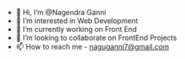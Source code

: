 - 👋 Hi, I’m @Nagendra Ganni
- 👀 I’m interested in Web Development
- 🌱 I’m currently working on Front End
- 💞️ I’m looking to collaborate on FrontEnd Projects
- 📫 How to reach me - naguganni7@gmail.com 
